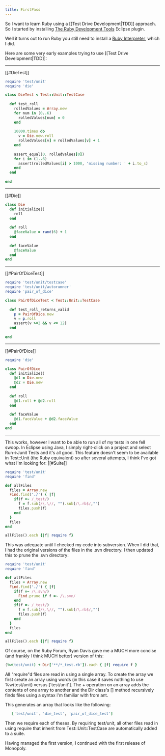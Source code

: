 ```yaml
---
title: FirstPass
---
```

 So I want to learn Ruby using a [[Test Drive Development|TDD]] approach. So I started by installing [The Ruby Development Tools](http://rubyeclipse.sourceforge.net/download.rdt.html|) Eclipse plugin.

Well it turns out to run Ruby you still need to install a [Ruby Interpreter](http://rubyforge.org/frs/?group_id=167), which I did.

Here are some very early examples trying to use [[Test Drive Development|TDD]]:

----
[[#DieTest]]
```ruby
require 'test/unit'
require 'die'

class DieTest < Test::Unit::TestCase
  
  def test_roll
    rolledValues = Array.new
    for num in (0..6)
      rolledValues[num] = 0
    end
    
    10000.times do
      v = Die.new.roll
      rolledValues[v] = rolledValues[v] + 1
    end
    
    assert_equal(0, rolledValues[0])
    for i in (1..6)
      assert(rolledValues[i] > 1000, 'missing number: ' + i.to_s)
    end
  end
  
end
```
----
[[#Die]]
```ruby
class Die
  def initialize()
    roll
  end
  
  def roll
    @faceValue = rand(6) + 1
  end 
  
  def faceValue
    @faceValue
  end
end
```
----
[[#PairOfDiceTest]]
```ruby
require 'test/unit/testcase'
require 'test/unit/autorunner'
require 'pair_of_dice'

class PairOfDiceTest < Test::Unit::TestCase
 
  def test_roll_returns_valid
    p = PairOfDice.new
    v = p.roll
    assert(v >=2 && v <= 12)
  end 
  
end
```
----
[[#PairOfDice]]
```ruby
require 'die'

class PairOfDice
  def initialize()
    @d1 = Die.new
    @d2 = Die.new
  end  
  
  def roll
    @d1.roll + @d2.roll
  end
  
  def faceValue
    @d1.faceValue + @d2.faceValue
  end
end
```
----
This works, however I want to be able to run all of my tests in one fell swoop. In Eclipse using Java, I simply right-click on a project and select Run->Junit Tests and it's all good. This feature doesn't seem to be available in Test::Unit (the Ruby equivalent) so after several attempts, I think I've got what I'm looking for:
[[#Suite]]
```ruby
require 'test/unit'
require 'find'

def allFiles
  files = Array.new
  Find.find('./') { |f| 
    if(f =~ /_test/)
      f = f.sub(/\.\//, "").sub(/\.rb$/,"")
      files.push(f) 
    end
  }
  files
end

allFiles().each {|f| require f}
```

This was adequate until I checked my code into subversion. When I did that, I had the original versions of the files in the .svn directory. I then updated this to prune the .svn directory:
```ruby
require 'test/unit'
require 'find'

def allFiles
  files = Array.new
  Find.find('./') { |f| 
    if(f =~ /\.svn/)
      Find.prune if f =~ /\.svn/
    end
    if(f =~ /_test/)
      f = f.sub(/\.\//, "").sub(/\.rb$/,"")
      files.push(f) 
    end
  }
  files
end

allFiles().each {|f| require f}
```

Of course, on the Ruby Forum, Ryan Davis gave me a MUCH more concise (and frankly I think MUCH better) version of this:
```ruby
(%w(test/unit) + Dir['**/*_test.rb']).each { |f| require f }
```

All "require"d files are read in using a single array. To create the array we first create an array using words (in this case it saves nothing to use %w(test/unit) versus ['test/unit']. The + operation on an array adds the contents of one array to another and the Dir class's [] method recursively finds files using a syntax I'm familiar with from ant.

This generates an array that looks like the following:
```ruby
   ['test/unit', 'die_test', 'pair_of_dice_test']
```

Then we require each of theses. By requiring test/unit, all other files read in using require that inherit from Test::Unit::TestCase are automatically added to a suite.

Having managed the first version, I continued with the first release of Monopoly.